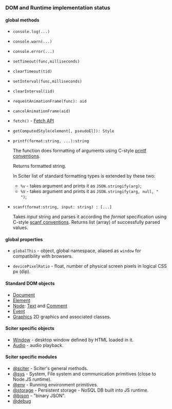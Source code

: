 ### DOM and Runtime implementation status

#### global methods

* `console.log(...)`
* `console.warn(...)`
* `console.error(...)`

* `setTimeout(func,milliseconds)`

* `clearTimeout(tid)`

* `setInterval(func,milliseconds)`

* `clearInterval(iid)`

* `requestAnimationFrame(func): aid`

* `cancelAnimationFrame(aid)`

* `fetch()` - [Fetch API](https://developer.mozilla.org/en-US/docs/Web/API/Fetch_API)

* `getComputedStyle(element[, pseudoEl]): Style`

* `printf(format:string, ...):string` 
  
  The function does formatting of arguments using C-style [printf conventions](https://en.cppreference.com/w/cpp/io/c/fprintf).
  
  Returns formatted string.

  In Sciter list of standard formatting types is extended by these two: 

  * `%v` - takes argument and prints it as `JSON.stringify(arg)`;
  * `%V` - takes argument and prints it as `JSON.stringify(arg, null, "  ")`;

* `scanf(format:string, input: string) : [...]`

  Takes *input* string and parses it according the *format* specification using C-style [scanf conventions](https://en.cppreference.com/w/c/io/fscanf). Returns list (array) of successfully parsed values. 

#### global properties

* `globalThis` - object, global namespace, aliased as `window` for compatibility with browsers.

* `devicePixelRatio` - float, number of physical screen pixels in logical CSS px (dip).

#### Standard DOM objects

* [Document](Document.md)
* [Element](Element.md)
* [Node](Node.md): [Text](Node.md#Text) and [Comment](Node.md#Comment)
* [Event](Event.md)
* [Graphics](Graphics/README.md) 2D graphics and associated classes.

#### Sciter specific objects

* [Window](Window.md) - desktop window defined by HTML loaded in it. 
* [Audio](Audio.md) - audio playback. 

#### Sciter specific modules

* [@sciter](module-sciter.md) - Sciter's general methods.
* [@sys](module-sys.md) - System, File system and communication primitives (close to Node.JS runtime).
* [@env](module-env.md) - Running environment primitives.
* [@storage](storage/README.md) - Persistent storage - NoSQL DB built into JS runtime.
* [@bjson](module-bjson.md) - "binary JSON".
* [@debug](module-debug.md)

